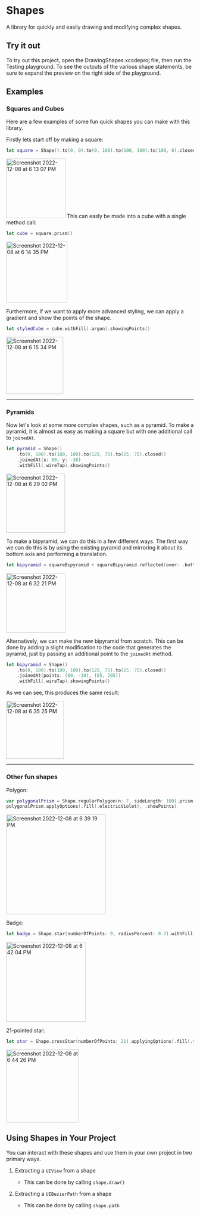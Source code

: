 # Shapes
A library for quickly and easily drawing and modifying complex shapes. 


## Try it out
To try out this project, open the DrawingShapes.xcodeproj file, then run the Testing playground. To see the outputs of the various shape statements, be sure to expand the preview on the right side of the playground.

## Examples

### Squares and Cubes
Here are a few examples of some fun quick shapes you can make with this library.

Firstly lets start off by making a square:

```swift
let square = Shape().to(0, 0).to(0, 100).to(100, 100).to(100, 0).closed().withFill(.white)
```

<img width="159" alt="Screenshot 2022-12-08 at 6 13 07 PM" src="https://user-images.githubusercontent.com/35314567/206586556-40ad9866-b6d6-4168-8eae-3df9c151f32d.png">
This can easly be made into a cube with a single method call:

```swift
let cube = square.prism()
```

<img width="164" alt="Screenshot 2022-12-08 at 6 14 35 PM" src="https://user-images.githubusercontent.com/35314567/206586705-d0fe7ccc-26b6-43ac-97ec-83c86758d753.png">

Furthermore, if we want to apply more advanced styling, we can apply a gradient and show the points of the shape.

``` swift
let styledCube = cube.withFill(.argon).showingPoints()
```

<img width="153" alt="Screenshot 2022-12-08 at 6 15 34 PM" src="https://user-images.githubusercontent.com/35314567/206586821-446d807c-61cf-4038-ac12-7e9edcc2858c.png">

-----
### Pyramids

Now let's look at some more complex shapes, such as a pyramid.
To make a pyramid, it is almost as easy as making a square but with one additional call to `joinedAt`.

```swift
let pyramid = Shape()
    .to(0, 100).to(100, 100).to(125, 75).to(25, 75).closed()
    .joinedAt(x: 60, y: -30)
    .withFill(.wireTap).showingPoints()
```
<img width="158" alt="Screenshot 2022-12-08 at 6 29 02 PM" src="https://user-images.githubusercontent.com/35314567/206588438-8c262cc8-80e7-45b0-a510-7c8dd0b7790a.png">

To make a bipyramid, we can do this in a few different ways.
The first way we can do this is by using the existing pyramid and mirroring it about its bottom axis and performing a translation.

```swift
let bipyramid = squareBipyramid + squareBipyramid.reflected(over: .bottom).flipped(.vertically).translatedBy(x: 0, y: -25)
```

<img width="159" alt="Screenshot 2022-12-08 at 6 32 21 PM" src="https://user-images.githubusercontent.com/35314567/206588820-028f7362-1c34-4cbb-9ceb-9e1bda10ad46.png">

Alternatively, we can make the new bipyramid from scratch. This can be done by adding a slight modification to the code that generates the pyramid, just by passing an additional point to the `joinedAt` method.

```swift
let bipyramid = Shape()
    .to(0, 100).to(100, 100).to(125, 75).to(25, 75).closed()
    .joinedAt(points: (60, -30), (65, 205))
    .withFill(.wireTap).showingPoints()
```
As we can see, this produces the same result:

<img width="155" alt="Screenshot 2022-12-08 at 6 35 25 PM" src="https://user-images.githubusercontent.com/35314567/206589195-42abbbdc-9c25-4708-add8-f97b44304615.png">

----

### Other fun shapes

Polygon:

```swift
var polygonalPrism = Shape.regularPolygon(n: 7, sideLength: 100).prism()
polygonalPrism.applyOptions(.fill(.electricViolet), .showPoints)
```
<img width="267" alt="Screenshot 2022-12-08 at 6 39 19 PM" src="https://user-images.githubusercontent.com/35314567/206589609-d16e2480-d8db-4405-b33d-46c7b3744795.png">

Badge:

```swift
let badge = Shape.star(numberOfPoints: 9, radiusPercent: 0.7).withFill(.red).applyingOption(.fillInShape(true))
```

<img width="214" alt="Screenshot 2022-12-08 at 6 42 04 PM" src="https://user-images.githubusercontent.com/35314567/206589898-069d1ea2-d727-48a7-8451-1a60ff86c84c.png">

21-pointed star:

```swift
let star = Shape.crossStar(numberOfPoints: 21).applyingOptions(.fill(.timber), .lineWidth(1.0)).scaled(by: 3)
```
<img width="195" alt="Screenshot 2022-12-08 at 6 44 26 PM" src="https://user-images.githubusercontent.com/35314567/206590136-ec9089e4-99b0-41c9-bef9-ead459cb1bca.png">

## Using Shapes in Your Project

You can interact with these shapes and use them in your own project in two primary ways.
1. Extracting a `UIView` from a shape
    - This can be done by calling `shape.draw()`
  
2. Extracting a `UIBezierPath` from a shape
    - This can be done by calling `shape.path`
